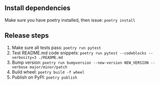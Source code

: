 ## Install dependencies

Make sure you have poetry installed, then issue: `poetry install`

## Release steps

1. Make sure all tests pass: `poetry run pytest`
2. Test README.md code snippets: `poetry run pytest --codeblocks --verbosity=3 ./README.md`
3. Bump version: `poetry run bumpversion --new-version NEW_VERSION --verbose major/minor/patch`
4. Build wheel: `poetry build -f wheel`
5. Publish on PyPI: `poetry publish`